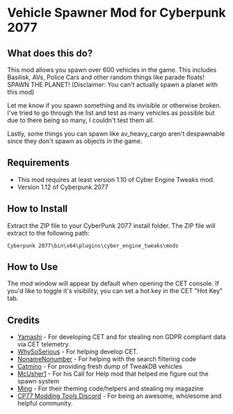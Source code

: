 # Vehicle Spawner Mod for Cyberpunk 2077

## What does this do?

This mod allows you spawn over 600 vehicles in the game. This includes Basilisk, AVs, Police Cars and other random things like parade floats! SPAWN THE PLANET! (Disclaimer: You can't actually spawn a planet with this mod)

Let me know if you spawn something and its invisible or otherwise broken. I've tried to go through the list and test as many vehicles as possible but due to there being so many, I couldn't test them all.

Lastly, some things you can spawn like av_heavy_cargo aren't despawnable since they don't spawn as objects in the game.

## Requirements

 - This mod requires at least version 1.10 of Cyber Engine Tweaks mod.
 - Version 1.12 of Cyberpunk 2077

  

## How to Install

Extract the ZIP file to your CyberPunk 2077 install folder. The ZIP file will extract to the following path:

    Cyberpunk 2077\bin\x64\plugins\cyber_engine_tweaks\mods


## How to Use

The mod window will appear by default when opening the CET console. If you'd like to toggle it's visibility, you can set a hot key in the CET "Hot Key" tab.

## Credits

- [Yamashi](https://github.com/yamashi) - For developing CET and for stealing non GDPR compliant data via CET telemetry.
- [WhySoSerious](https://github.com/WSSDude420) - For helping develop CET.
- [NonameNonumber](https://www.nexusmods.com/cyberpunk2077/users/108159138) - For helping with the search filtering code
- [Catmino](https://www.nexusmods.com/cyberpunk2077/users/102562218) - For providing fresh dump of TweakDB vehicles
- [McUsher1](https://www.nexusmods.com/cyberpunk2077/users/106728513) - For his Call for Help mod that helped me figure out the spawn system
- [Ming](https://www.nexusmods.com/cyberpunk2077/users/106335388) - For their theming code/helpers and stealing my magazine
- [CP77 Modding Tools Discord](https://discord.gg/cFZv8F3p) - For being an awesome, wholesome and helpful community.